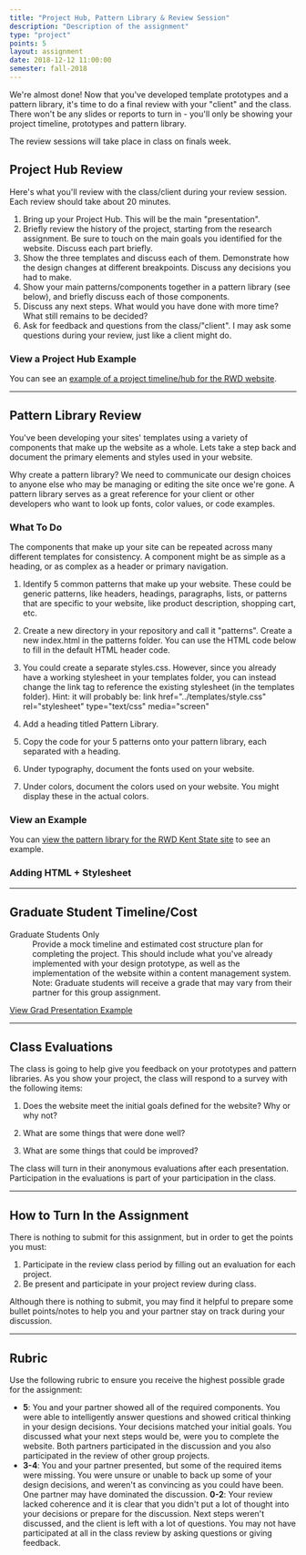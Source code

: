 ```yaml
---
title: "Project Hub, Pattern Library & Review Session"
description: "Description of the assignment"
type: "project"
points: 5
layout: assignment
date: 2018-12-12 11:00:00
semester: fall-2018
---
```


We're almost done!  Now that you've developed template prototypes and a pattern library, it's time to do a final review with your "client" and the class.  There won't be any slides or reports to turn in - you'll only be showing your project timeline, prototypes and pattern library.

The review sessions will take place in class on finals week.

## Project Hub Review

Here's what you'll review with the class/client during your review session.  Each review should take about 20 minutes.

1.  Bring up your Project Hub.  This will be the main "presentation".
2.  Briefly review the history of the project, starting from the research assignment.  Be sure to touch on the main goals you identified for the website.  Discuss each part briefly.
3.  Show the three templates and discuss each of them.  Demonstrate how the design changes at different breakpoints.  Discuss any decisions you had to make.
4.  Show your main patterns/components together in a pattern library (see below), and briefly discuss each of those components.
5.  Discuss any next steps.  What would you have done with more time?  What still remains to be decided?
6.  Ask for feedback and questions from the class/"client".  I may ask some questions during your review, just like a client might do.

### View a Project Hub Example

You can see an [example of a project timeline/hub for the RWD website](http://rwdkent.com/timeline).

---

## Pattern Library Review

You've been developing your sites' templates using a variety of components that make up the website as a whole.  Lets take a step back and document the primary elements and styles used in your website.  

Why create a pattern library? We need to communicate our design choices to anyone else who may be managing or editing the site once we're gone.  A pattern library serves as a great reference for your client or other developers who want to look up fonts, color values, or code examples.

### What To Do

The components that make up your site can be repeated across many different templates for consistency.  A component might be as simple as a heading, or as complex as a header or primary navigation.

1.  Identify 5 common patterns that make up your website.  These could be generic patterns, like headers, headings, paragraphs, lists, or patterns that are specific to your website, like product description, shopping cart, etc.

2.  Create a new directory in your repository and call it "patterns".  Create a new index.html in the patterns folder.  You can use the HTML code below to fill in the default HTML header code.

3.  You could create a separate styles.css.  However, since you already have a working stylesheet in your templates folder, you can instead change the link tag to reference the existing stylesheet (in the templates folder).  Hint: it will probably be: link href="../templates/style.css" rel="stylesheet" type="text/css" media="screen"

4.  Add a heading titled Pattern Library.

5.  Copy the code for your 5 patterns onto your pattern library, each separated with a heading.

6.  Under typography, document the fonts used on your website.

7.  Under colors, document the colors used on your website.  You might display these in the actual colors.

### View an Example

You can <a href="http://rwdkent.com/patterns/">view the pattern library for the RWD Kent State site</a> to see an example.

### Adding HTML + Stylesheet

<script src="https://gist.github.com/challahan/08eddc8da7152f483f99.js"></script>

---

## Graduate Student Timeline/Cost

<dl>
 <dt>Graduate Students Only</dt>
 <dd>Provide a mock timeline and estimated cost structure plan for completing the project.  This should include what you've already implemented with your design prototype, as well as the implementation of the website within a content management system.  Note: Graduate students will receive a grade that may vary from their partner for this group assignment.</dd>
</dl>

<a class="button button-small" href="https://docs.google.com/presentation/d/1hNXkSwpiqiy7wNlGQZYLua4oKqqxTLOynjltCwsJVjc/edit#slide=id.g1a95e9681e_0_133">View Grad Presentation Example</a>

---

## Class Evaluations

The class is going to help give you feedback on your prototypes and pattern libraries.  As you show your project, the class will respond to a survey with the following items:

1.  Does the website meet the initial goals defined for the website?  Why or why not?  

2.  What are some things that were done well?

3.  What are some things that could be improved?

The class will turn in their anonymous evaluations after each presentation.  Participation in the evaluations is part of your participation in the class.

---

## How to Turn In the Assignment

There is nothing to submit for this assignment, but in order to get the points you must:

1.  Participate in the review class period by filling out an evaluation for each project.
2.  Be present and participate in your project review during class.  

Although there is nothing to submit, you may find it helpful to prepare some bullet points/notes to help you and your partner stay on track during your discussion.

---

## Rubric

Use the following rubric to ensure you receive the highest possible grade for the assignment:

* **5**: You and your partner showed all of the required components.  You were able to intelligently answer questions and showed critical thinking in your design decisions.  Your decisions matched your initial goals.  You discussed what your next steps would be, were you to complete the website. Both partners participated in the discussion and you also participated in the review of other group projects.
* **3-4**: You and your partner presented, but some of the required items were missing.  You were unsure or unable to back up some of your design decisions, and weren't as convincing as you could have been.  One partner may have dominated the discussion.
**0-2**: Your review lacked coherence and it is clear that you didn't put a lot of thought into your decisions or prepare for the discussion.  Next steps weren't discussed, and the client is left with a lot of questions.  You may not have participated at all in the class review by asking questions or giving feedback.
